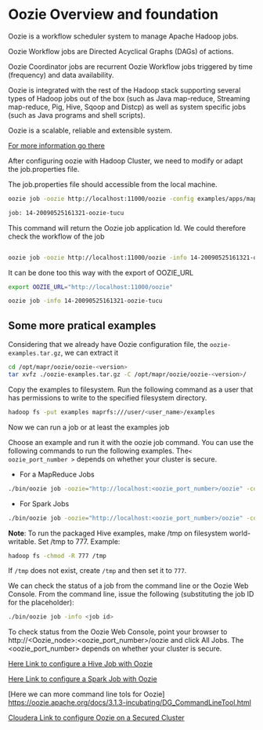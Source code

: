# Oozie Overview and foundation


Oozie is a workflow scheduler system to manage Apache Hadoop jobs.

Oozie Workflow jobs are Directed Acyclical Graphs (DAGs) of actions.

Oozie Coordinator jobs are recurrent Oozie Workflow jobs triggered by time (frequency) and data availability.

Oozie is integrated with the rest of the Hadoop stack supporting several types of Hadoop jobs out of the box (such as Java map-reduce, Streaming map-reduce, Pig, Hive, Sqoop and Distcp) as well as system specific jobs (such as Java programs and shell scripts).

Oozie is a scalable, reliable and extensible system.

[For more information go there](https://oozie.apache.org/)

After configuring oozie with Hadoop Cluster, we need to modify or adapt the job.properties file.

The job.properties  file should accessible from the local machine.

```bash
oozie job -oozie http://localhost:11000/oozie -config examples/apps/map-reduce/job.properties -run

job: 14-20090525161321-oozie-tucu
```

This command will return the Oozie job application Id. We could therefore check the workflow of the job


```bash

oozie job -oozie http://localhost:11000/oozie -info 14-20090525161321-oozie-tucu
```

It can be done too this way with the export of OOZIE_URL

```bash
export OOZIE_URL="http://localhost:11000/oozie"

oozie job -info 14-20090525161321-oozie-tucu
```


## Some more pratical examples

Considering that we already have Oozie configuration file, the `oozie-examples.tar.gz`, we can extract it

```bash
cd /opt/mapr/oozie/oozie-<version>
tar xvfz ./oozie-examples.tar.gz -C /opt/mapr/oozie/oozie-<version>/
```

Copy the examples to filesystem. Run the following command as a user that has permissions to write to the specified filesystem directory.

```bash
hadoop fs -put examples maprfs:///user/<user_name>/examples
```

Now we can run a job or at least the examples job

Choose an example and run it with the oozie job command. 
You can use the following commands to run the following examples. The``< oozie_port_number >`` depends on whether your cluster is secure.
* For a MapReduce Jobs

```bash
./bin/oozie job -oozie="http://localhost:<oozie_port_number>/oozie" -config ./examples/apps/map-reduce/job.properties -run
```

* For Spark Jobs
```bash
./bin/oozie job -oozie="http://localhost:<oozie_port_number>/oozie" -config ./examples/apps/spark/job.properties -run
```


**Note**: To run the packaged Hive examples, make /tmp on filesystem world-writable. Set /tmp to 777. Example:
```bash
hadoop fs -chmod -R 777 /tmp
```
If ``/tmp`` does not exist, create ``/tmp`` and then set it to ``777``.


We can check the status of a job from the command line or the Oozie Web Console.
From the command line, issue the following (substituting the job ID for the <job id> placeholder):

```bash
./bin/oozie job -info <job id>
```
To check status from the Oozie Web Console, point your browser to http://<Oozie_node>:<oozie_port_number>/oozie and click All Jobs. The <oozie_port_number> depends on whether your cluster is secure.


[Here Link to configure a Hive Job with Oozie](https://docs.datafabric.hpe.com/62/Oozie/RunHiveJobswithOozie.html)


[Here Link to configure a Spark Job with Oozie](https://docs.datafabric.hpe.com/62/Oozie/RunSparkJobswithOozie.html)


[Here we can more command line tols for Oozie] https://oozie.apache.org/docs/3.1.3-incubating/DG_CommandLineTool.html


[Cloudera Link to configure Oozie on a Secured Cluster](https://docs.cloudera.com/runtime/7.2.8/configuring-oozie/oozie-managing-hadoop-jobs.pdf)